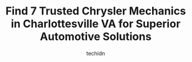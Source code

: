 ---
layout: ampstory
image: https://images.unsplash.com/photo-1635249477961-163809b2f764?ixlib=rb-4.0.3&ixid=MnwxMjA3fDB8MHxwaG90by1wYWdlfHx8fGVufDB8fHx8&auto=format&fit=crop&w=640&h=853&q=80
author: techidn
featured: false
description: Looking for reliable and skilled Chrysler Mechanic in Charlottesville VA, USA? Your search ends here with the 7 best Chrysler Mechanic in town. With their expertise and commitment to deliver
title: Find 7 Trusted Chrysler Mechanics in Charlottesville VA for Superior Automotive Solutions
cover:
   title: Find 7 Trusted Chrysler Mechanics in Charlottesville VA for Superior Automotive Solutions
   subtitle: Rickpate
   background: https://images.unsplash.com/photo-1635249477961-163809b2f764?ixlib=rb-4.0.3&ixid=MnwxMjA3fDB8MHxwaG90by1wYWdlfHx8fGVufDB8fHx8&auto=format&fit=crop&w=640&h=853&q=80

pages: 
 - layout: thirds
   top: <h1>#1 Peacock Auto Service</h1>
   bottom: "<p>Excellent experience through and through. The staff was attentive and friendly and made me feel very comfortable while I was having my A/C service and inspected for a lea</p>"
   background: https://www.knot35.com/toplist/wp-content/uploads/2023/06/best-chrysler-mechanic-1-in-charlottesville-va-1685842079.jpeg
   backgroundblur: true
 - layout: thirds
   top: <h1>#2 Total Auto Service</h1>
   bottom: "<p>1150 Richmond Rd, Charlottesville, VA 22911, United States</p>"
   background: https://www.knot35.com/toplist/wp-content/uploads/2023/06/best-chrysler-mechanic-2-in-charlottesville-va-1685842079.jpeg
   cta:
      link: https://www.knot35.com/toplist/find-7-trusted-chrysler-mechanics-in-charlottesville-va-for-superior-automotive-solutions/
      text: Find 7 Trusted Chrysler Mechanics in Charlottesville VA for Superior Automotive Solutions
 - layout: thirds
   top: <h1>#3 Larrys Auto & Truck Repair</h1>
   bottom: "<p>1313 Belleview Ave, Charlottesville, VA 22901, United States</p>"
   background: https://www.knot35.com/toplist/wp-content/uploads/2023/06/best-chrysler-mechanic-3-in-charlottesville-va-1685842080.jpeg
   cta:
      link: https://www.knot35.com/toplist/find-7-trusted-chrysler-mechanics-in-charlottesville-va-for-superior-automotive-solutions/
      text: Find 7 Trusted Chrysler Mechanics in Charlottesville VA for Superior Automotive Solutions
 - layout: thirds
   top: <h1>#4 Straight Up Automotive Service</h1>
   bottom: "<p>601A Albemarle St, Charlottesville, VA 22903, United States</p>"
   background: https://images.unsplash.com/photo-1515405295579-ba7b45403062?ixlib=rb-4.0.3&ixid=MnwxMjA3fDB8MHxwaG90by1wYWdlfHx8fGVufDB8fHx8&auto=format&fit=crop&w=640&h=853&q=80
   cta:
      link: https://www.knot35.com/toplist/find-7-trusted-chrysler-mechanics-in-charlottesville-va-for-superior-automotive-solutions/
      text: Find 7 Trusted Chrysler Mechanics in Charlottesville VA for Superior Automotive Solutions
 - layout: thirds
   top: <h1>#5 Charlottesville Tire & Auto</h1>
   bottom: "<p>1700 Emmet St N, Charlottesville, VA 22901, United States</p>"
   background: https://images.unsplash.com/photo-1546497974-b213c9efb599?ixlib=rb-4.0.3&ixid=MnwxMjA3fDB8MHxwaG90by1wYWdlfHx8fGVufDB8fHx8&auto=format&fit=crop&w=640&h=853&q=80
   cta:
      link: https://www.knot35.com/toplist/find-7-trusted-chrysler-mechanics-in-charlottesville-va-for-superior-automotive-solutions/
      text: Find 7 Trusted Chrysler Mechanics in Charlottesville VA for Superior Automotive Solutions
 - layout: thirds
   top: <h1>#6 C & R Auto Service</h1>
   bottom: "<p>1136 E Market St, Charlottesville, VA 22902, United States</p>"
   background: https://images.unsplash.com/photo-1632260260864-caf7fde5ec36?ixlib=rb-4.0.3&ixid=MnwxMjA3fDB8MHxwaG90by1wYWdlfHx8fGVufDB8fHx8&auto=format&fit=crop&w=640&h=853&q=80
   cta:
      link: https://www.knot35.com/toplist/find-7-trusted-chrysler-mechanics-in-charlottesville-va-for-superior-automotive-solutions/
      text: Find 7 Trusted Chrysler Mechanics in Charlottesville VA for Superior Automotive Solutions
 - layout: thirds
   top: <h1>#7 Auto Doctor</h1>
   bottom: "<p>1067 Gasoline Alley, Charlottesville, VA 22901, United States</p>"
   background: https://images.unsplash.com/photo-1549241520-425e3dfc01cb?ixlib=rb-4.0.3&ixid=MnwxMjA3fDB8MHxwaG90by1wYWdlfHx8fGVufDB8fHx8&auto=format&fit=crop&w=640&h=853&q=80
   cta:
      link: https://www.knot35.com/toplist/find-7-trusted-chrysler-mechanics-in-charlottesville-va-for-superior-automotive-solutions/
      text: Find 7 Trusted Chrysler Mechanics in Charlottesville VA for Superior Automotive Solutions
 - layout: thirds
   middle: Continue reading...
   background: https://images.unsplash.com/photo-1484589065579-248aad0d8b13?ixlib=rb-4.0.3&ixid=MnwxMjA3fDB8MHxwaG90by1wYWdlfHx8fGVufDB8fHx8&auto=format&fit=crop&w=640&h=853&q=80
   cta:
      link: https://www.knot35.com/toplist/find-7-trusted-chrysler-mechanics-in-charlottesville-va-for-superior-automotive-solutions/
      text: Find 7 Trusted Chrysler Mechanics in Charlottesville VA for Superior Automotive Solutions
      
---